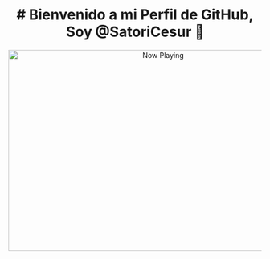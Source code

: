 <h1 align="center"> # Bienvenido a mi Perfil de GitHub, Soy @SatoriCesur 👋 </h1>
<div align="center">
<img src="https://github.com/user-attachments/assets/f7b4ec38-d8f5-4cc9-b890-b5766388c0b5" width="600" height="400" alt="Now Playing">
</div>
